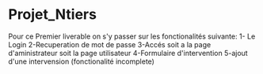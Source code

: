 # Projet_Ntiers
Pour ce Premier liverable on s'y passer sur les fonctionalités suivante: 
1- Le Login 
2-Recuperation de mot de passe 
3-Accés soit a la page d'aministrateur soit la page utilisateur
4-Formulaire d'intervention 
5-ajout d'une intervension (fonctionalité incomplete) 
